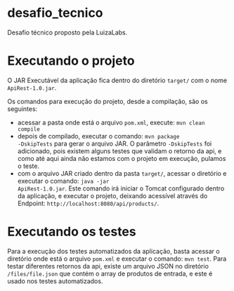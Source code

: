 # desafio_tecnico
Desafio técnico proposto pela LuizaLabs.

# Executando o projeto
O JAR Executável da aplicação fica dentro do diretório <code>target/</code> com o nome <code>ApiRest-1.0.jar</code>.

Os comandos para execução do projeto, desde a compilação, são os seguintes:
  - acessar a pasta onde está o arquivo <code>pom.xml</code>, execute: <code>mvn clean compile</code>
  - depois de compilado, executar o comando: <code>mvn package -DskipTests</code> para gerar o arquivo JAR. O parâmetro <code>-DskipTests</code> foi adicionado, pois existem alguns testes que validam o retorno da api, e como até aqui ainda não estamos com o projeto em execução, pulamos o teste.
  - com o arquivo JAR criado dentro da pasta <code>target/</code>, acessar o diretório e executar o comando: <code>java -jar ApiRest-1.0.jar</code>. Este comando irá iniciar o Tomcat configurado dentro da aplicação, e executar o projeto, deixando acessível através do Endpoint: <code>http://localhost:8080/api/products/</code>.

# Executando os testes

Para a execução dos testes automatizados da aplicação, basta acessar o diretório onde está o arquivo <code>pom.xml</code> e executar o comando: <code>mvn test</code>. Para testar diferentes retornos da api, existe um arquivo JSON no diretório <code>/files/file.json</code> que contém o array de produtos de entrada, e este é usado nos testes automatizados.
